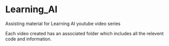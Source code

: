 # Learning_AI
Assisting material for Learning AI youtube video series

Each video created has an associated folder which includes all the relevent code and information.
